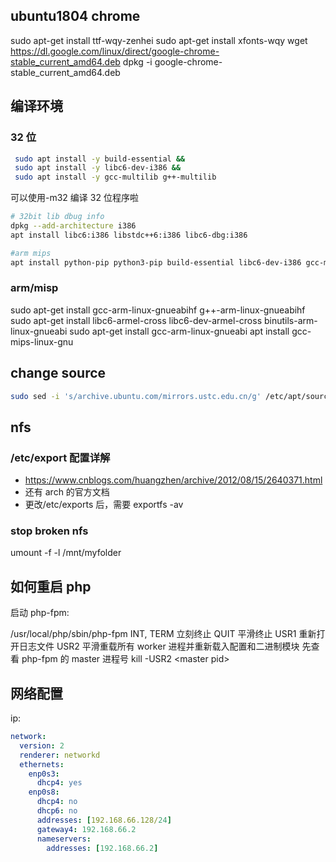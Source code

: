 ## ubuntu1804 chrome

sudo apt-get install ttf-wqy-zenhei
sudo apt-get install xfonts-wqy
wget https://dl.google.com/linux/direct/google-chrome-stable_current_amd64.deb
dpkg -i google-chrome-stable_current_amd64.deb

## 编译环境

### 32 位

```sh
 sudo apt install -y build-essential &&
 sudo apt install -y libc6-dev-i386 &&
 sudo apt install -y gcc-multilib g++-multilib
```

可以使用-m32 编译 32 位程序啦

```sh
# 32bit lib dbug info
dpkg --add-architecture i386
apt install libc6:i386 libstdc++6:i386 libc6-dbg:i386
```

```sh
#arm mips
apt install python-pip python3-pip build-essential libc6-dev-i386 gcc-multilib g++-multilib gcc-arm-linux-gnueabihf g++-arm-linux-gnueabihf libc6-armel-cross libc6-dev-armel-cross binutils-arm-linux-gnueabi gcc-arm-linux-gnueabi g++-arm-linux-gnueabilibncurses5-dev gcc-mips-linux-gnu
```

### arm/misp

sudo apt-get install gcc-arm-linux-gnueabihf g++-arm-linux-gnueabihf
sudo apt-get install libc6-armel-cross libc6-dev-armel-cross binutils-arm-linux-gnueabi
sudo apt-get install gcc-arm-linux-gnueabi
apt install gcc-mips-linux-gnu

## change source

```sh
sudo sed -i 's/archive.ubuntu.com/mirrors.ustc.edu.cn/g' /etc/apt/sources.list
```

## nfs

### /etc/export 配置详解

- https://www.cnblogs.com/huangzhen/archive/2012/08/15/2640371.html
- 还有 arch 的官方文档
- 更改/etc/exports 后，需要 exportfs -av

### stop broken nfs

umount -f -l /mnt/myfolder

## 如何重启 php

启动 php-fpm:

/usr/local/php/sbin/php-fpm
INT, TERM 立刻终止
QUIT 平滑终止
USR1 重新打开日志文件
USR2 平滑重载所有 worker 进程并重新载入配置和二进制模块
先查看 php-fpm 的 master 进程号
kill -USR2 \<master pid\>

## 网络配置

ip:

```yaml
network:
  version: 2
  renderer: networkd
  ethernets:
    enp0s3:
      dhcp4: yes
    enp0s8:
      dhcp4: no
      dhcp6: no
      addresses: [192.168.66.128/24]
      gateway4: 192.168.66.2
      nameservers:
        addresses: [192.168.66.2]
```